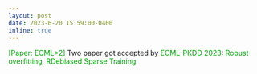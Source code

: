 ```yaml
---
layout: post
date: 2023-6-20 15:59:00-0400
inline: true
---
```


<font color=009f06>[Paper: ECML*2]</font> Two paper got accepted by <font color=009f06>ECML-PKDD 2023</font>: <font color=009f06>Robust overfitting</font>, <font color=009f06>RDebiased Sparse Training</font>

